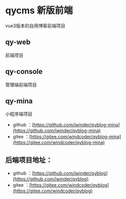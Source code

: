 # qycms 新版前端

vue3版本的自用博客前端项目

## qy-web
前端项目

## qy-console
管理端前端项目

## qy-mina
小程序端项目
- github ：[https://github.com/iwinder/qyblog-mina](https://github.com/iwinder/qyblog-mina)
- gitee ：[https://gitee.com/windcoder/qyblog-mina](https://gitee.com/windcoder/qyblog-mina)

## 后端项目地址：
- github ：[https://github.com/iwinder/qyblog](https://github.com/iwinder/qyblog)
- gitee ：[https://gitee.com/windcoder/qyblog](https://gitee.com/windcoder/qyblog)